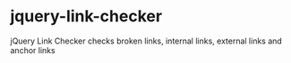 # jquery-link-checker
jQuery Link Checker checks broken links, internal links, external links and anchor links
